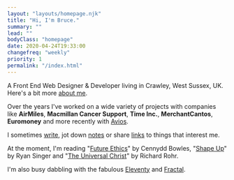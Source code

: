```yaml
---
layout: "layouts/homepage.njk"
title: "Hi, I'm Bruce."
summary: ""
lead: ""
bodyClass: "homepage"
date: 2020-04-24T19:33:00
changefreq: "weekly"
priority: 1
permalink: "/index.html"
---
```


A Front End Web Designer &amp; Developer living in Crawley, West Sussex, UK. Here's a bit more [about me][1].

Over the years I've worked on a wide variety of projects with companies like **AirMiles**, **Macmillan Cancer Support**, **Time Inc.**, **MerchantCantos**, **Euromoney** and more recently with [Avios][2].

I sometimes [write][3], jot down [notes][4] or share [links][5] to things that interest me.

At the moment, I'm reading "[Future Ethics][6]" by Cennydd Bowles, "[Shape Up][7]" by Ryan Singer and "[The Universal Christ][8]" by Richard Rohr.

I'm also busy dabbling with the fabulous [Eleventy][9] and [Fractal][10].

[1]: /about
[2]: https://aviosgroup.com/
[3]: /writing
[4]: /notes
[5]: /links
[6]: https://www.future-ethics.com/
[7]: https://basecamp.com/shapeup
[8]: https://universalchrist.cac.org/
[9]: https://www.11ty.io/
[10]: https://fractal.build/
